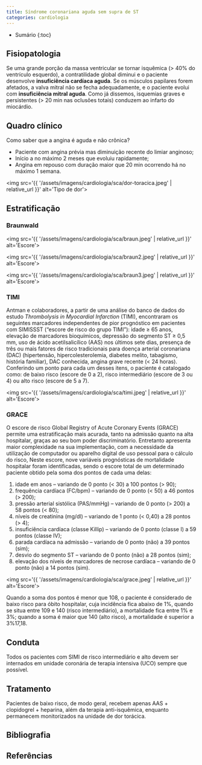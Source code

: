 ```yaml
---
title: Síndrome coronariana aguda sem supra de ST
categories: cardiologia
---
```


* Sumário
{:toc}


<!-- 
A angina pode ser primária, secundária ou pós infarto. Esta última é a com maior mortalidade, seguida pela secundária e depois pela primária. Pode ser provocada por uma causa não obstrutiva, como anemia, hipoxemia, hipertermia, hipertireoidismo, etc.

Dor típica: restroesternal; em queimação, em peso ou em aperto; duração de 5 a 15 min; irradiação para mandíbula, ombro, dorso, epigástrio, face ulnar do antebraço; de forte intensidade; dor difusa (do tipo visceral); associada a náusea, vỗmitos, sudorese, palidez; desencadeada por esforço ou estresse que cessa com o repouso.

Causas mais comuns de dor torácica na emegência: IAM, Dissecção de aorta, HAP..........


# Síndrome coronariana crônica

A angina estavel é uma dor que já está presente a muito tempo sem mudança nas suas características, daí o seu caráter estável. Mas se pergarmos essa dor no seu início não teremos um histórico suficiente para afirmar que seja estável, portanto, devemos considerar como instável.

Dor anginosa desencadeada ou agravada por esforço físico e emoções e aliviada  com o repousoe nitrato sublingual. Com duração de 2 a 10 minutos.

Equivalente anginoso: em pacientes com alto limiar de dor, alguns outros sintomas pode representar a isquemia miocárdica, como: ofegância, dispńeia, arritmias. Essa situação pode estar presente em idosos e diabéticos, por exemplo.

No exame físico da angina estável é habitual não encontrar nenhuma alteração. Contudo, deve ser realizado minunciosamente na busca por diagnósticos diferenciais.

Classificação da angina estável segundo a *Sociedade Cardiovascular Canadense* (CCS).

* Classe I: dor em atividades físicas extenuantes, rápidas ou prolongadas;
* Classe II: dor ao andar ou sibur escadas rapidamente, andar em ladeiras, sob estresse emocional ou nas primeiras horas após acordar;
* Classe III: 
* Classe IV: dor aos mínimos esforços.


## Classificação

TIMI, Brawnuald, Grace.

| **Graduação da angina de peito, segundo a Sociedade Canadense Cardiovascular** |

| Classe | Característica |
|:---:|
| CCS I | Atividade física habitual, como caminhar, subir escadas, não provoca angina. Angina ocorre com esforços físicos prolongados e intensos |
| CCS II | Discreta limitação para atividades habituais. A angina ocorre ao caminhar ou subir escadas rapidamente, caminhar em aclives, caminhar ou subir escadas após refeições, ou no frio, ou ao vento, ou sob estresse emocional, ou apenas durante poucas horas após o despertar. A angina ocorre após caminhar dois quarteirões planos ou subir mais de um lance de escada em condições normais |
| CCS III | Limitação com atividades habituais. A angina ocorre ao caminhar um quarteirão plano ou subir um lance de escada |
| CCS IV | Incapacidade de realizar qualquer atividade habitual sem desconforto − os sintomas anginosos podem estar presentes no repouso |



## Exames complementares

Marcadores de risco coronariano no sangue: Lpa, fator do plasminogênio ativado, fator VII e VIII, fator de Von Willebrand, moléculas de adesão, homocisteína, inflamação (PCR, ferritina, fibrinogênio, BPN.

### Ecocardiograma

Infradesnivelamento de ST em todas as derivações e paciente com dor torácica: sufere perimiocardite

Cintilografia

Eletrocardiograma

Angiotomografia

### Troponina

O marcador mais específico do miocárdio, padrão-ouro no diagnóstico de IAM. Mas outras patologias também podem alterar seus valroes.



![Revasc](/assets/cardiologia/revasc.jpeg)

# Condutas

Angina estável, "cesta básca":

* AAS
* BB
* IECA
* Estatinas

SCA sem supra de ST

Pacientes de risco intermediário e alto: internação e alta em UCO. Todos pacientes necessitam de internamento em UCO. 

**Oxigenoterapia:** pode haver hipoxemia secundária à alteração da realação V/Q devido ao shunt arteriovenoso pulmonar por aumento da PDFVE. Deve ser mantida até 4h após a cessação da dor. Se o paciente tiver DPOC, ao invés de fazer 4 L/min, fazer 2 L/min.

**Antagonista dos canais de cálcio:** nunca usar o dihidropiridínico nos pacientes coronarianos. Devido ao seu efeito reflexo de aumentar a frequência cardíaca.

**Ácido acetil-salicílico:** antiplaquetário de excelência (indicação formal). Bloqueia a formação do tromboxane A2 e inibe a formação da ciclo-oxigenase-1. Reduz os desfechos maiores e é feito na dose inicial de 200 mg mastigáveis e 100 mg de manutenção. Está contraindicado na presença de alergia ou intolerância, sangramento ativo, hemofilia e DUP ativa, alta probabilidade de sangramento do TGI ou TGU.

**Derivados tienopiridínicos:** o clopidogrel e o prasugel se ligam às plaquetas de forma irreversível, diferentemente do ticagrelor, cuja ligação pode ser revertida.

**Antitrombínicos:** heparina não fracionada (HNF) e ...


# IAM com supra de ST

Analgesia (sulfato de morfina)

Oxigenio, especialmente se SatO2 < 90%, fazer 4 L/min.

Nitrato (SL ou Spray) se PA elevada e/ou congestão pulmonar.

AAS: 162-325 mg para mastigar (redução significativa da mortalidade).

BB: para todos sem contraindicação.


Enquanto o paciente estiver com dor importante, ainda há miocardio viável. Os estudos mostram que até 12 horas após o início da dor ainda é benéfico fazer o cateterismo.

Fibrinolíticos: os melhores são a teneclplase e o RtPA. Contudo, a aplicação da Tenecplase é muito mais fácil.

Contraindicação ao uso de trombolíticos.

Angioplastia de resgate: quando faz o trombolítico mas não há cumpriento dos fatores de reperfusão.


-->


## Fisiopatologia

Se uma grande porção da massa ventricular se tornar isquêmica (> 40% do ventrículo esquerdo), a contratilidade global diminui e o paciente desenvolve **insuficiência cardíaca aguda**. Se os músculos papilares forem afetados, a valva mitral não se fecha adequadamente, e o paciente evolui com **insuficiência mitral aguda**. Como já dissemos, isquemias graves e persistentes (> 20 min nas oclusões totais) conduzem ao infarto do miocárdio.

## Quadro clínico

Como saber que a angina é aguda e não crônica?

* Paciente com angina prévia mas diminuição recente do limiar anginoso;
* Início a no máximo 2 meses que evoluiu rapidamente;
* Angina em repouso com duração maior que 20 min ocorrendo há no máximo 1 semana.

<img src='{{ '/assets/imagens/cardiologia/sca/dor-toracica.jpeg' | relative_url }}' alt='Tipo de dor'> 


## Estratificação

### Braunwald

<img src='{{ '/assets/imagens/cardiologia/sca/braun.jpeg' | relative_url }}' alt='Escore'> 

<img src='{{ '/assets/imagens/cardiologia/sca/braun2.jpeg' | relative_url }}' alt='Escore'> 

<img src='{{ '/assets/imagens/cardiologia/sca/braun3.jpeg' | relative_url }}' alt='Escore'> 

### TIMI

Antman e colaboradores, a partir de uma análise do banco de dados do estudo *Thrombolysis in Myocardial Infarction* (TIMI), encontraram os seguintes marcadores independentes de pior prognóstico em pacientes com SIMISSST (“escore de risco
do grupo TIMI”): idade ≥ 65 anos, elevação de marcadores bioquímicos, depressão do segmento ST ≥ 0,5 mm, uso de ácido acetilsalicílico (AAS) nos últimos sete dias, presença de três ou mais fatores de risco tradicionais para doença
arterial coronariana (DAC) (hipertensão, hipercolesterolemia,
diabetes melito, tabagismo, história familiar), DAC conhecida,
angina grave recente (< 24 horas). Conferindo um ponto
para cada um desses itens, o paciente é catalogado como: de
baixo risco (escore de 0 a 2), risco intermediário (escore de
3 ou 4) ou alto risco (escore de 5 a 7).

<img src='{{ '/assets/imagens/cardiologia/sca/timi.jpeg' | relative_url }}' alt='Escore'> 


### GRACE

O escore de risco Global Registry of Acute Coronary Events
(GRACE) permite uma estratificação mais acurada, tanto
na admissão quanto na alta hospitalar, graças ao seu bom
poder discriminatório. Entretanto apresenta maior
complexidade na sua implementação, com a necessidade
da utilização de computador ou aparelho digital de uso
pessoal para o cálculo do risco, Neste escore, nove variáveis
prognósticas de mortalidade hospitalar foram identificadas,
sendo o escore total de um determinado paciente obtido pela
soma dos pontos de cada uma delas:

1. idade em anos – variando de 0 ponto (< 30) a 100 pontos (> 90);
2. frequência cardíaca (FC/bpm) – variando de 0 ponto (< 50) a 46 pontos (> 200);
3. pressão arterial sistólica (PAS/mmHg) – variando de 0 ponto (> 200) a 58 pontos (< 80);
4. níveis de creatinina (mg/dl) – variando de 1 ponto (< 0,40) a 28 pontos (> 4);
5. insuficiência cardíaca (classe Killip) – variando de 0 ponto (classe I) a 59 pontos (classe IV);
6. parada cardíaca na admissão – variando de 0 ponto (não) a 39 pontos (sim);
7. desvio do segmento ST – variando de 0 ponto (não) a 28 pontos (sim);
8. elevação dos níveis de marcadores de necrose cardíaca – variando de 0 ponto (não) a 14 pontos (sim).

<img src='{{ '/assets/imagens/cardiologia/sca/grace.jpeg' | relative_url }}' alt='Escore'> 


Quando a soma dos pontos é menor que 108, o paciente é
considerado de baixo risco para óbito hospitalar, cuja incidência
fica abaixo de 1%, quando se situa entre 109 e 140 (risco
intermediário), a mortalidade fica entre 1% e 3%; quando a soma
é maior que 140 (alto risco), a mortalidade é superior a 3%17,18.


## Conduta

Todos os pacientes com SIMI de risco intermediário e
alto devem ser internados em unidade coronária de terapia
intensiva (UCO) sempre que possível.

## Tratamento

Pacientes de baixo risco, de modo geral, recebem apenas AAS + clopidogrel + heparina, além da terapia anti-isquêmica, enquanto permanecem monitorizados na unidade de dor torácica.

## Bibliografia


## Referências
